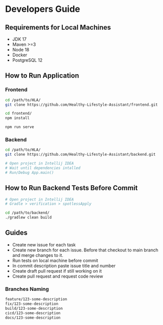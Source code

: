# Developers Guide

## Requirements for Local Machines

- JDK 17
- Maven >=3
- Node 18
- Docker
- PostgreSQL 12

## How to Run Application

### Frontend

```sh
cd /path/to/HLA/
git clone https://github.com/Healthy-Lifestyle-Assistant/frontend.git

cd frontend/
npm install

npm run serve
```

### Backend

```sh
cd /path/to/HLA/
git clone https://github.com/Healthy-Lifestyle-Assistant/backend.git

# Open project in Intellij IDEA
# Wait until dependencies intalled
# Run/Debug App.main()
```

## How to Run Backend Tests Before Commit

```sh
# Open project in Intellij IDEA
# Gradle > verification > spotlessApply

cd /path/to/backend/
./gradlew clean build
```

## Guides

- Create new issue for each task
- Create new branch for each issue. Before that checkout to main branch and merge changes to it.
- Run tests on local machine before commit
- In commit description paste issue title and number
- Create draft pull request if still working on it
- Create pull request and request code review 

### Branches Naming

```txt
feature/123-some-description
fix/123-some-description
build/123-some-description
cicd/123-some-description
docs/123-some-description
```
